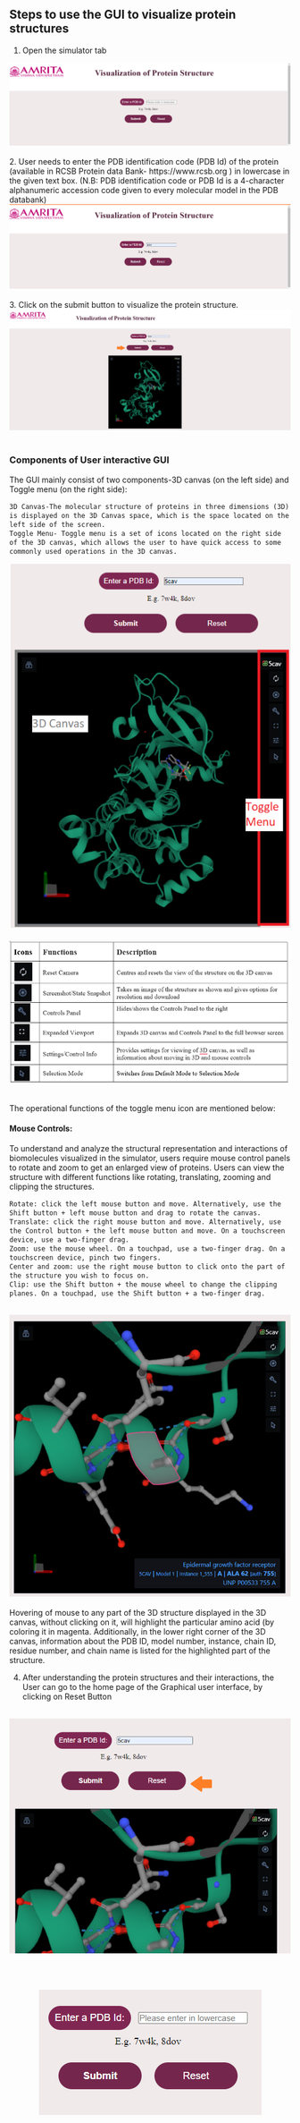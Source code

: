 ## Steps to use the GUI to visualize protein structures

1. Open the simulator tab

<center><img src="images/1.png" title="" /></center>

<br>
2. User needs to enter the PDB identification code (PDB Id) of the protein (available in RCSB Protein data Bank- https://www.rcsb.org ) in lowercase in the given text box. (N.B: PDB identification code or PDB Id is a 4-character alphanumeric accession code given to every molecular model in the PDB databank)

<center><img src="images/2.png" title="" /></center>
<br>
3. Click on the submit button to visualize the protein structure.


<center><img src="images/3.png" title="" /></center>
<br>

### Components of User interactive GUI
    
The GUI mainly consist of two components-3D canvas (on the left side) and Toggle menu (on the right side):

    3D Canvas-The molecular structure of proteins in three dimensions (3D) is displayed on the 3D Canvas space, which is the space located on the left side of the screen.
    Toggle Menu- Toggle menu is a set of icons located on the right side of the 3D canvas, which allows the user to have quick access to some commonly used operations in the 3D canvas. 


<center><img src="images/4.png" title="" /></center>

<br>
<center><img src="images/4.5.png" title="" /></center>
<br>

The operational functions of the toggle menu icon are mentioned below:
#### Mouse Controls: 
To understand and analyze the structural representation and interactions of biomolecules visualized in the simulator, users require mouse control panels to rotate and zoom to get an enlarged view of proteins. Users can view the structure with different functions like rotating, translating, zooming and clipping the structures.
    
    Rotate: click the left mouse button and move. Alternatively, use the Shift button + left mouse button and drag to rotate the canvas.
    Translate: click the right mouse button and move. Alternatively, use the Control button + the left mouse button and move. On a touchscreen device, use a two-finger drag.
    Zoom: use the mouse wheel. On a touchpad, use a two-finger drag. On a touchscreen device, pinch two fingers.
    Center and zoom: use the right mouse button to click onto the part of the structure you wish to focus on.
    Clip: use the Shift button + the mouse wheel to change the clipping planes. On a touchpad, use the Shift button + a two-finger drag.
<br>
<center><img src="images/5.png" title="" /></center>
    
<br>
Hovering of mouse to any part of the 3D structure displayed in the 3D canvas, without clicking on it, will highlight the particular amino acid (by coloring it in magenta. Additionally, in the lower right corner of the 3D canvas, information about the PDB ID, model number, instance, chain ID, residue number, and chain name is listed for the highlighted part of the structure.
<br>

4. After understanding the protein structures and their interactions, the User can go to the home page of the Graphical user interface, by clicking on Reset Button
<br>
<center><img src="images/6_1.png" title="" /></center>

<br><br>
<center><img src="images/6_2.png" title="" /></center>

